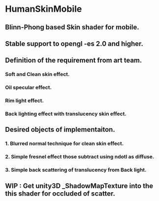 # HumanSkinMobile
## Blinn-Phong based Skin shader for mobile.
## Stable support to opengl -es 2.0 and higher.
 
## Definition of the requirement from art team.
### Soft and Clean skin effect.
### Oil specular effect.
### Rim light effect.
### Back lighting effect with translucency skin effect.
 
## Desired objects of implementaiton.
### 1. Blurred normal technique for clean skin effect.
### 2. Simple fresnel effect those subtract using ndotl as diffuse.
### 3. Simple back scattering of translucency from Back light.
 
##  WIP : Get unity3D _ShadowMapTexture into the this shader for occluded of scatter.
